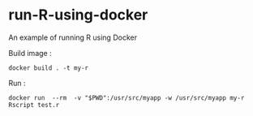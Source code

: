 # run-R-using-docker
An example of running R using Docker


Build image :

```docker build . -t my-r```

Run :

```docker run  --rm  -v "$PWD":/usr/src/myapp -w /usr/src/myapp my-r Rscript test.r```
